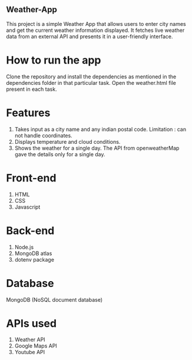 ## Weather-App
This project is a simple Weather App that allows users to enter city names and get the current weather information displayed. It fetches live weather data from an external API and presents it in a user-friendly interface.

# How to run the app
Clone the repository and install the dependencies as mentioned in the dependencies folder in that particular task.
Open the weather.html file present in each task.

# Features
1. Takes input as a city name and any indian postal code. Limitation : can not handle coordinates.
2. Displays temperature and cloud conditions.
3. Shows the weather for a single day. The API from openweatherMap gave the details only for a single day.

# Front-end
1. HTML
2. CSS
3. Javascript

# Back-end
1. Node.js
2. MongoDB atlas
3. dotenv package

# Database
MongoDB (NoSQL document database)

# APIs used
1. Weather API
2. Google Maps API
3. Youtube API

